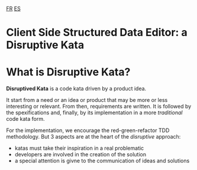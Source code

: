 [FR](./LISEZMOI.md)
[ES](./LEERME.md)

# Client Side Structured Data Editor: a Disruptive Kata

# What is Disruptive Kata?

**Disruptived Kata** is a code kata driven by a product idea.

It start from a need or an idea or product that may be more or less interesting or relevant. 
From then, requirements are written. It is followed by the spexifications and, finally, by its implementation in a more *traditional* code kata form.

For the implementation, we encourage the red-green-refactor TDD methodology.
But 3 aspects are at the heart of the *disruptive* approach:
  - katas must take their inspiration in a real problematic
  - developers are involved in the creation of the solution
  - a special attention is givne to the communication of ideas and solutions 
